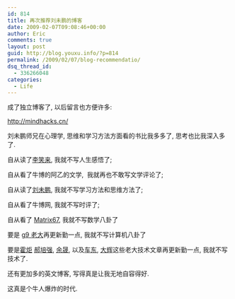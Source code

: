 ```yaml
---
id: 814
title: 再次推荐刘未鹏的博客
date: 2009-02-07T09:08:46+00:00
author: Eric
comments: true
layout: post
guid: http://blog.youxu.info/?p=814
permalink: /2009/02/07/blog-recommendatio/
dsq_thread_id:
  - 336266048
categories:
  - Life
---
```

成了独立博客了, 以后留言也方便许多:

<http://mindhacks.cn/>

刘未鹏师兄在心理学, 思维和学习方法方面看的书比我多多了, 思考也比我深入多了.

自从读了[李笑来](www.xiaolai.net/), 我就不写人生感悟了;

自从看了牛博的阿乙的文学,  我就再也不敢写文学评论了;

自从读了[刘未鹏](http://mindhacks.cn/), 我就不写学习方法和思维方法了;

自从看了牛博网, 我就不写时评了;

自从看了 [Matrix67](http://www.matrix67.com/blog/), 我就不写数学八卦了

要是 [g9 老大](http://blog.csdn.net/g9yuayon)再更新勤一点, 我就不写计算机八卦了

要是[霍炬](http://blog.devep.net/) [郝培强](http://www.tinydust.net/prog/diary/diary.htm), [余晟](http://www.luanxiang.org/blog/), 以及[车东](http://www.chedong.com/blog/), [大辉](http://www.dbanotes.net/)这些老大技术文章再更新勤一点, 我就不写技术了. 

还有更加多的英文博客, 写得真是让我无地自容得好. 

这真是个牛人爆炸的时代.